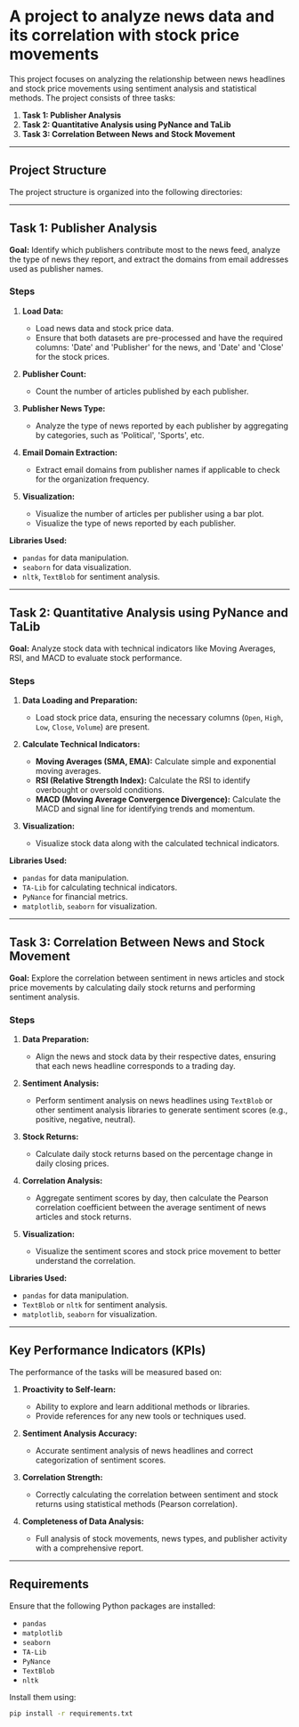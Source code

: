 # A project to analyze news data and its correlation with stock price movements

This project focuses on analyzing the relationship between news headlines and stock price movements using sentiment analysis and statistical methods. The project consists of three tasks:

1. **Task 1: Publisher Analysis**
2. **Task 2: Quantitative Analysis using PyNance and TaLib**
3. **Task 3: Correlation Between News and Stock Movement**

---

## **Project Structure**

The project structure is organized into the following directories:

---

## **Task 1: Publisher Analysis**

**Goal:** Identify which publishers contribute most to the news feed, analyze the type of news they report, and extract the domains from email addresses used as publisher names.

### **Steps**

1. **Load Data:**

   - Load news data and stock price data.
   - Ensure that both datasets are pre-processed and have the required columns: 'Date' and 'Publisher' for the news, and 'Date' and 'Close' for the stock prices.

2. **Publisher Count:**

   - Count the number of articles published by each publisher.

3. **Publisher News Type:**

   - Analyze the type of news reported by each publisher by aggregating by categories, such as 'Political', 'Sports', etc.

4. **Email Domain Extraction:**

   - Extract email domains from publisher names if applicable to check for the organization frequency.

5. **Visualization:**
   - Visualize the number of articles per publisher using a bar plot.
   - Visualize the type of news reported by each publisher.

**Libraries Used:**

- `pandas` for data manipulation.
- `seaborn` for data visualization.
- `nltk`, `TextBlob` for sentiment analysis.

---

## **Task 2: Quantitative Analysis using PyNance and TaLib**

**Goal:** Analyze stock data with technical indicators like Moving Averages, RSI, and MACD to evaluate stock performance.

### **Steps**

1. **Data Loading and Preparation:**
   - Load stock price data, ensuring the necessary columns (`Open`, `High`, `Low`, `Close`, `Volume`) are present.
2. **Calculate Technical Indicators:**

   - **Moving Averages (SMA, EMA):** Calculate simple and exponential moving averages.
   - **RSI (Relative Strength Index):** Calculate the RSI to identify overbought or oversold conditions.
   - **MACD (Moving Average Convergence Divergence):** Calculate the MACD and signal line for identifying trends and momentum.

3. **Visualization:**
   - Visualize stock data along with the calculated technical indicators.

**Libraries Used:**

- `pandas` for data manipulation.
- `TA-Lib` for calculating technical indicators.
- `PyNance` for financial metrics.
- `matplotlib`, `seaborn` for visualization.

---

## **Task 3: Correlation Between News and Stock Movement**

**Goal:** Explore the correlation between sentiment in news articles and stock price movements by calculating daily stock returns and performing sentiment analysis.

### **Steps**

1. **Data Preparation:**
   - Align the news and stock data by their respective dates, ensuring that each news headline corresponds to a trading day.
2. **Sentiment Analysis:**

   - Perform sentiment analysis on news headlines using `TextBlob` or other sentiment analysis libraries to generate sentiment scores (e.g., positive, negative, neutral).

3. **Stock Returns:**

   - Calculate daily stock returns based on the percentage change in daily closing prices.

4. **Correlation Analysis:**

   - Aggregate sentiment scores by day, then calculate the Pearson correlation coefficient between the average sentiment of news articles and stock returns.

5. **Visualization:**
   - Visualize the sentiment scores and stock price movement to better understand the correlation.

**Libraries Used:**

- `pandas` for data manipulation.
- `TextBlob` or `nltk` for sentiment analysis.
- `matplotlib`, `seaborn` for visualization.

---

## **Key Performance Indicators (KPIs)**

The performance of the tasks will be measured based on:

1. **Proactivity to Self-learn:**
   - Ability to explore and learn additional methods or libraries.
   - Provide references for any new tools or techniques used.
2. **Sentiment Analysis Accuracy:**

   - Accurate sentiment analysis of news headlines and correct categorization of sentiment scores.

3. **Correlation Strength:**

   - Correctly calculating the correlation between sentiment and stock returns using statistical methods (Pearson correlation).

4. **Completeness of Data Analysis:**
   - Full analysis of stock movements, news types, and publisher activity with a comprehensive report.

---

## **Requirements**

Ensure that the following Python packages are installed:

- `pandas`
- `matplotlib`
- `seaborn`
- `TA-Lib`
- `PyNance`
- `TextBlob`
- `nltk`

Install them using:

```bash
pip install -r requirements.txt
```
